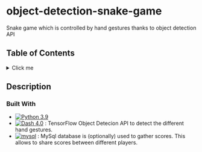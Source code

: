 # object-detection-snake-game
Snake game which is controlled by hand gestures thanks to object detection API

## Table of Contents
<details>
  <summary>Click me</summary>
  
  ### Contents
  1. [Description](#description)
  2. [Built With](#built-with)
  3. [Challenges](#challenges)
  4. [Getting Started](#getting-started)
</details>

## Description

### Built With

- [![Python 3.9](https://img.shields.io/badge/python-3.9-blue.svg)](https://www.python.org/downloads/release/python-390/)
- [![Dash 4.0](https://img.shields.io/badge/TensorFlow-2-green.svg)](https://dash.plotly.com/) : TensorFlow Object Detecion API to detect the different hand gestures.
- [![mysql](https://img.shields.io/badge/MySQL-database-orange?style=flate&logo=mysql&logoColor=white.svg)](https://mysql.com/) : MySql database is (optionally) used to gather scores. This allows to share scores between different players.
